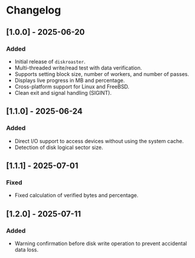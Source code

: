 # Changelog

## [1.0.0] - 2025-06-20
### Added
- Initial release of `diskroaster`.
- Multi-threaded write/read test with data verification.
- Supports setting block size, number of workers, and number of passes.
- Displays live progress in MB and percentage.
- Cross-platform support for Linux and FreeBSD.
- Clean exit and signal handling (SIGINT).

## [1.1.0] - 2025-06-24
### Added
- Direct I/O support to access devices without using the system cache.
- Detection of disk logical sector size.

## [1.1.1] - 2025-07-01
### Fixed
- Fixed calculation of verified bytes and percentage.

## [1.2.0] - 2025-07-11
### Added
- Warning confirmation before disk write operation to prevent accidental data loss.
